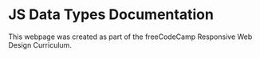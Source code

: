 # JS Data Types Documentation

This webpage was created as part of the freeCodeCamp Responsive Web Design Curriculum. 